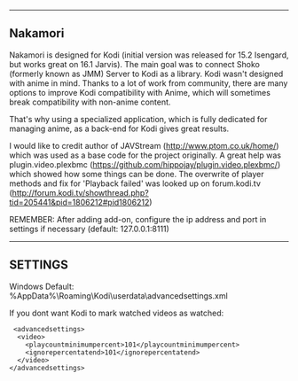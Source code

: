 ---------------------------------------------------------
Nakamori
---------------------------------------------------------

Nakamori is designed for Kodi (initial version was released for 15.2 Isengard, but works great on 16.1 Jarvis).
The main goal was to connect Shoko (formerly known as JMM) Server to Kodi as a library.
Kodi wasn't designed with anime in mind. Thanks to a lot of work from community, there are many
options to improve Kodi compatibility with Anime, which will sometimes break compatibility with non-anime content.

That's why using a specialized application, which is fully dedicated for managing anime, as a back-end for Kodi gives great results.

I would like to credit author of JAVStream (http://www.ptom.co.uk/home/) which was used as a base code for the project originally.
A great help was plugin.video.plexbmc (https://github.com/hippojay/plugin.video.plexbmc/) which showed how some things can be done.
The overwrite of player methods and fix for 'Playback failed' was looked up on forum.kodi.tv (http://forum.kodi.tv/showthread.php?tid=205441&pid=1806212#pid1806212)

REMEMBER:
After adding add-on, configure the ip address and port in settings if necessary (default: 127.0.0.1:8111)



---------------------------------------------------------
SETTINGS
---------------------------------------------------------

Windows Default: %AppData%\Roaming\Kodi\userdata\advancedsettings.xml 

If you dont want Kodi to mark watched videos as watched:
```
 <advancedsettings>
  <video>
    <playcountminimumpercent>101</playcountminimumpercent>
    <ignorepercentatend>101</ignorepercentatend>
  </video>
</advancedsettings>
```

